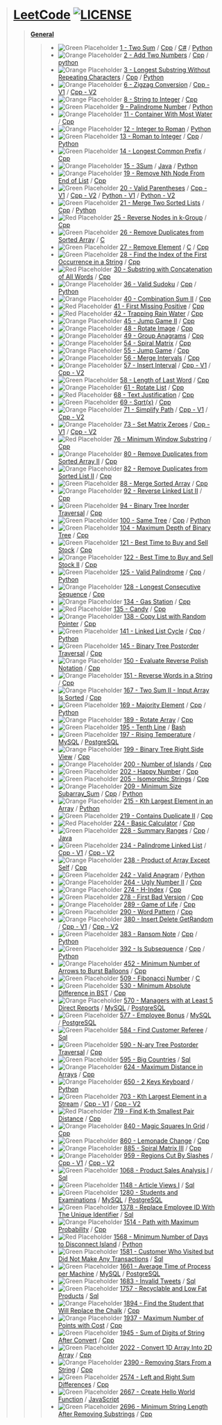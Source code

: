 > # [LeetCode](https://leetcode.com/u/shahar_30/) [![LICENSE](https://img.shields.io/badge/license-MIT-yellow.svg)](./LICENSE)
>> [**General**](./)
>>> - ![Green Placeholder](https://placehold.co/15x15/00ff00/00ff00.png) [1 - Two Sum](./leetcode-1-Two_Sum/) / [Cpp](./leetcode-1-Two_Sum/leetcode-1-Two_Sum.cpp) / [C#](./leetcode-1-Two_Sum/leetcode-1-Two_Sum.cs) / [Python](./leetcode-1-Two_Sum/leetcode-1-Two_Sum.py)
>>> - ![Orange Placeholder](https://placehold.co/15x15/ffa500/ffa500.png) [2 - Add Two Numbers](./leetcode-2-Add_Two_Numbers/) / [Cpp](./leetcode-2-Add_Two_Numbers/leetcode-2-Add_Two_Numbers.cpp) / [python](./leetcode-2-Add_Two_Numbers/leetcode-2-Add_Two_Numbers.py)
>>> - ![Orange Placeholder](https://placehold.co/15x15/ffa500/ffa500.png) [3 - Longest Substring Without Repeating Characters](./leetcode-3-Longest_Substring_Without_Repeating_Characters/) / [Cpp](./leetcode-3-Longest_Substring_Without_Repeating_Characters/leetcode-3-Longest_Substring_Without_Repeating_Characters.cpp) / [Python](./leetcode-3-Longest_Substring_Without_Repeating_Characters/leetcode-3-Longest_Substring_Without_Repeating_Characters.py)
>>> - ![Orange Placeholder](https://placehold.co/15x15/ffa500/ffa500.png) [6 - Zigzag Conversion](./leetcode-6-Zigzag_Conversion/) / [Cpp - V1](./leetcode-6-Zigzag_Conversion/leetcode-6-Zigzag_Conversion-V1.cpp) / [Cpp - V2](./leetcode-6-Zigzag_Conversion/leetcode-6-Zigzag_Conversion-V2.cpp)
>>> - ![Orange Placeholder](https://placehold.co/15x15/ffa500/ffa500.png) [8 - String to Integer](./leetcode-8-String_to_Integer/) / [Cpp](./leetcode-8-String_to_Integer/leetcode-8-String_to_Integer.cpp)
>>> - ![Green Placeholder](https://placehold.co/15x15/00ff00/00ff00.png) [9 - Palindrome Number](./leetcode-9-Palindrome_Number/) / [Python](./leetcode-9-Palindrome_Number/leetcode-9-Palindrome_Number.py)
>>> - ![Orange Placeholder](https://placehold.co/15x15/ffa500/ffa500.png) [11 - Container With Most Water](./leetcode-11-Container_With_Most_Water/) / [Cpp](./leetcode-11-Container_With_Most_Water/leetcode-11-Container_With_Most_Water.cpp)
>>> - ![Orange Placeholder](https://placehold.co/15x15/ffa500/ffa500.png) [12 - Integer to Roman](./leetcode-12-Integer_to_Roman/) / [Python](./leetcode-12-Integer_to_Roman/leetcode-12-Integer_to_Roman.py)
>>> - ![Green Placeholder](https://placehold.co/15x15/00ff00/00ff00.png) [13 - Roman to Integer](./leetcode-13-Roman_to_Integer/) / [Cpp](./leetcode-13-Roman_to_Integer/leetcode-13-Roman_to_Integer.cpp) / [Python](./leetcode-13-Roman_to_Integer/leetcode-13-Roman_to_Integer.py)
>>> - ![Green Placeholder](https://placehold.co/15x15/00ff00/00ff00.png) [14 - Longest Common Prefix](./leetcode-14-Longest_Common_Prefix/) / [Cpp](./leetcode-14-Longest_Common_Prefix/leetcode-14-Longest_Common_Prefix.cpp)
>>> - ![Orange Placeholder](https://placehold.co/15x15/ffa500/ffa500.png) [15 - 3Sum](./leetcode-15-3Sum/) / [Java](./leetcode-15-3Sum/leetcode_15_3Sum.java) / [Python](./leetcode-15-3Sum/leetcode_15_3Sum.py)
>>> - ![Orange Placeholder](https://placehold.co/15x15/ffa500/ffa500.png) [19 - Remove Nth Node From End of List](./leetcode-19-Remove_Nth_Node_From_End_of_List/) / [Cpp](./leetcode-19-Remove_Nth_Node_From_End_of_List/leetcode-19-Remove_Nth_Node_From_End_of_List.cpp)
>>> - ![Green Placeholder](https://placehold.co/15x15/00ff00/00ff00.png) [20 - Valid Parentheses](./leetcode-20-Valid_Parentheses/) / [Cpp - V1](./leetcode-20-Valid_Parentheses/leetcode-20-Valid_Parentheses_V1.cpp) / [Cpp - V2](./leetcode-20-Valid_Parentheses/leetcode-20-Valid_Parentheses_v2.cpp) / [Python - V1](./leetcode-20-Valid_Parentheses/leetcode-20-Valid_Parentheses%20-%20V1.py) / [Python - V2](./leetcode-20-Valid_Parentheses/leetcode-20-Valid_Parentheses%20-%20V2.py)
>>> - ![Green Placeholder](https://placehold.co/15x15/00ff00/00ff00.png) [21 - Merge Two Sorted Lists](./leetcode-21-Merge_Two_Sorted_Lists/) / [Cpp](./leetcode-21-Merge_Two_Sorted_Lists/leetcode-21-Merge_Two_Sorted_Lists.cpp) / [Python](./leetcode-21-Merge_Two_Sorted_Lists/leetcode-21-Merge_Two_Sorted_Lists.py)
>>> - ![Red Placeholder](https://placehold.co/15x15/ff0000/ff0000.png) [25 - Reverse Nodes in k-Group](./leetcode-25-Reverse_Nodes_in_k-Group/) / [Cpp](./leetcode-25-Reverse_Nodes_in_k-Group/leetcode-25-Reverse_Nodes_in_k-Group.cpp)
>>> - ![Green Placeholder](https://placehold.co/15x15/00ff00/00ff00.png) [26 - Remove Duplicates from Sorted Array](./leetcode-26-Remove_Duplicates_from_Sorted_Array/) / [C](./leetcode-26-Remove_Duplicates_from_Sorted_Array/leetcode-26-Remove_Duplicates_from_Sorted_Array.c)
>>> - ![Green Placeholder](https://placehold.co/15x15/00ff00/00ff00.png) [27 - Remove Element](./leetcode-27-Remove_Element/) / [C](./leetcode-27-Remove_Element/leetcode-27-Remove_Element.c) / [Cpp](./leetcode-27-Remove_Element/leetcode-27-Remove_Element.cpp)
>>> - ![Green Placeholder](https://placehold.co/15x15/00ff00/00ff00.png) [28 - Find the Index of the First Occurrence in a String](./leetcode-28-Find_the_Index_of_the_First_Occurrence_in_a_String/) / [Cpp](./leetcode-28-Find_the_Index_of_the_First_Occurrence_in_a_String/leetcode-28-Find_the_Index_of_the_First_Occurrence_in_a_String.cpp)
>>> - ![Red Placeholder](https://placehold.co/15x15/ff0000/ff0000.png) [30 - Substring with Concatenation of All Words](./leetcode-30-Substring_with_Concatenation_of_All_Words/) / [Cpp](./leetcode-30-Substring_with_Concatenation_of_All_Words/leetcode-30-Substring_with_Concatenation_of_All_Words.cpp)
>>> - ![Orange Placeholder](https://placehold.co/15x15/ffa500/ffa500.png) [36 - Valid Sudoku](./leetcode-36-Valid_Sudoku/) / [Cpp](./leetcode-36-Valid_Sudoku/leetcode-36-Valid_Sudoku.cpp) / [Python](./leetcode-36-Valid_Sudoku/leetcode-36-Valid_Sudoku.py)
>>> - ![Orange Placeholder](https://placehold.co/15x15/ffa500/ffa500.png) [40 - Combination Sum II](./leetcode-40-Combination_Sum_II/) / [Cpp](./leetcode-40-Combination_Sum_II/leetcode-40-Combination_Sum_II.cpp)
>>> - ![Red Placeholder](https://placehold.co/15x15/ff0000/ff0000.png) [41 - First Missing Positive](./leetcode-41-First_Missing_Positive/) / [Cpp](./leetcode-41-First_Missing_Positive/leetcode-41-First_Missing_Positive.cpp)
>>> - ![Red Placeholder](https://placehold.co/15x15/ff0000/ff0000.png) [42 - Trapping Rain Water](./leetcode-42-Trapping_Rain_Water/) / [Cpp](./leetcode-42-Trapping_Rain_Water/leetcode-42-Trapping_Rain_Water.cpp)
>>> - ![Orange Placeholder](https://placehold.co/15x15/ffa500/ffa500.png) [45 - Jump Game II](./leetcode-45-Jump_Game_II/) / [Cpp](./leetcode-45-Jump_Game_II/leetcode-45-Jump_Game_II.cpp)
>>> - ![Orange Placeholder](https://placehold.co/15x15/ffa500/ffa500.png) [48 - Rotate Image](./leetcode-48-Rotate_Image/) / [Cpp](./leetcode-48-Rotate_Image/leetcode-48-Rotate_Image.cpp)
>>> - ![Orange Placeholder](https://placehold.co/15x15/ffa500/ffa500.png) [49 - Group Anagrams](./leetcode-49-Group_Anagrams/) / [Cpp](./leetcode-49-Group_Anagrams/leetcode-49-Group_Anagrams.cpp)
>>> - ![Orange Placeholder](https://placehold.co/15x15/ffa500/ffa500.png) [54 - Spiral Matrix](./leetcode-54-Spiral_Matrix/) / [Cpp](./leetcode-54-Spiral_Matrix/leetcode-54-Spiral_Matrix.cpp)
>>> - ![Orange Placeholder](https://placehold.co/15x15/ffa500/ffa500.png) [55 - Jump Game](./leetcode-55-Jump_Game/) / [Cpp](./leetcode-55-Jump_Game/leetcode-55-Jump_Game.cpp)
>>> - ![Orange Placeholder](https://placehold.co/15x15/ffa500/ffa500.png) [56 - Merge Intervals](./leetcode-56-Merge_Intervals/) / [Cpp](./leetcode-56-Merge_Intervals/leetcode-56-Merge_Intervals.cpp)
>>> - ![Orange Placeholder](https://placehold.co/15x15/ffa500/ffa500.png) [57 - Insert Interval](./leetcode-57-Insert_Interval/) / [Cpp - V1](./leetcode-57-Insert_Interval/leetcode-57-Insert_Interval-V1.cpp) / [Cpp - V2](./leetcode-57-Insert_Interval/leetcode-57-Insert_Interval-V2.cpp)
>>> - ![Green Placeholder](https://placehold.co/15x15/00ff00/00ff00.png) [58 - Length of Last Word](./leetcode-58-Length_of_Last_Word/) / [Cpp](./leetcode-58-Length_of_Last_Word/leetcode-58-Length_of_Last_Word.cpp)
>>> - ![Orange Placeholder](https://placehold.co/15x15/ffa500/ffa500.png) [61 - Rotate List](./leetcode-61-Rotate_List/) / [Cpp](./leetcode-61-Rotate_List/leetcode-61-Rotate_List.cpp)
>>> - ![Red Placeholder](https://placehold.co/15x15/ff0000/ff0000.png) [68 - Text Justification](./leetcode-68-Text_Justification/) / [Cpp](./leetcode-68-Text_Justification/leetcode-68-Text_Justification.cpp)
>>> - ![Green Placeholder](https://placehold.co/15x15/00ff00/00ff00.png) [69 - Sqrt(x)](./leetcode-69-Sqrt(x)/) / [Cpp](./leetcode-69-Sqrt(x)/leetcode-69-Sqrt_x.cpp)
>>> - ![Orange Placeholder](https://placehold.co/15x15/ffa500/ffa500.png) [71 - Simplify Path](./leetcode-71-Simplify_Path/) / [Cpp - V1](./leetcode-71-Simplify_Path/leetcode-71-Simplify_Path-V1.cpp) / [Cpp - V2](./leetcode-71-Simplify_Path/leetcode-71-Simplify_Path-V2.cpp)
>>> - ![Orange Placeholder](https://placehold.co/15x15/ffa500/ffa500.png) [73 - Set Matrix Zeroes](./leetcode-73-Set_Matrix_Zeroes/) / [Cpp - V1](./leetcode-73-Set_Matrix_Zeroes/leetcode-73-Set_Matrix_Zeroes-V1.cpp) / [Cpp - V2](./leetcode-73-Set_Matrix_Zeroes/leetcode-73-Set_Matrix_Zeroes-V2.cpp)
>>> - ![Red Placeholder](https://placehold.co/15x15/ff0000/ff0000.png) [76 - Minimum Window Substring](./leetcode-76-Minimum_Window_Substring/) / [Cpp](./leetcode-76-Minimum_Window_Substring/leetcode-76-Minimum_Window_Substring.cpp)
>>> - ![Orange Placeholder](https://placehold.co/15x15/ffa500/ffa500.png) [80 - Remove Duplicates from Sorted Array II](./leetcode-80-Remove_Duplicates_from_Sorted_Array_II/) / [Cpp](./leetcode-80-Remove_Duplicates_from_Sorted_Array_II/leetcode-80-Remove_Duplicates_from_Sorted_Array_II.cpp)
>>> - ![Orange Placeholder](https://placehold.co/15x15/ffa500/ffa500.png) [82 - Remove Duplicates from Sorted List II](./leetcode-82-Remove_Duplicates_from_Sorted_List_II/) / [Cpp](./leetcode-82-Remove_Duplicates_from_Sorted_List_II/leetcode-82-Remove_Duplicates_from_Sorted_List_II.cpp)
>>> - ![Green Placeholder](https://placehold.co/15x15/00ff00/00ff00.png) [88 - Merge Sorted Array](./leetcode-88-Merge_Sorted_Array/) / [Cpp](./leetcode-88-Merge_Sorted_Array/leetcode-88-Merge_Sorted_Array.cpp)
>>> - ![Orange Placeholder](https://placehold.co/15x15/ffa500/ffa500.png) [92 - Reverse Linked List II](./leetcode-92-Reverse_Linked_List_II/) / [Cpp](./leetcode-92-Reverse_Linked_List_II/leetcode-92-Reverse_Linked_List_II.cpp)
>>> - ![Green Placeholder](https://placehold.co/15x15/00ff00/00ff00.png) [94 - Binary Tree Inorder Traversal](./leetcode-94-Binary_Tree_Inorder_Traversal/) / [Cpp](./leetcode-94-Binary_Tree_Inorder_Traversal/leetcode-94-Binary_Tree_Inorder_Traversal.cpp)
>>> - ![Green Placeholder](https://placehold.co/15x15/00ff00/00ff00.png) [100 - Same Tree](./leetcode-100-Same_Tree/) / [Cpp](./leetcode-100-Same_Tree/leetcode-100-Same_Tree.cpp) / [Python](./leetcode-100-Same_Tree/leetcode-100-Same_Tree.py)
>>> - ![Green Placeholder](https://placehold.co/15x15/00ff00/00ff00.png) [104 - Maximum Depth of Binary Tree](./leetcode-104-Maximum_Depth_of_Binary_Tree/) / [Cpp](./leetcode-104-Maximum_Depth_of_Binary_Tree/leetcode-104-Maximum_Depth_of_Binary_Tree.cpp)
>>> - ![Green Placeholder](https://placehold.co/15x15/00ff00/00ff00.png) [121 - Best Time to Buy and Sell Stock](./leetcode-121-Best_Time_to_Buy_and_Sell_Stock/) / [Cpp](./leetcode-121-Best_Time_to_Buy_and_Sell_Stock/leetcode-121-Best_Time_to_Buy_and_Sell_Stock.cpp)
>>> - ![Orange Placeholder](https://placehold.co/15x15/ffa500/ffa500.png) [122 - Best Time to Buy and Sell Stock II](./leetcode-122-Best_Time_to_Buy_and_Sell_Stock_II/) / [Cpp](./leetcode-122-Best_Time_to_Buy_and_Sell_Stock_II/leetcode-122-Best_Time_to_Buy_and_Sell_Stock_II.cpp)
>>> - ![Green Placeholder](https://placehold.co/15x15/00ff00/00ff00.png) [125 - Valid Palindrome](./leetcode-125-Valid_Palindrome/) / [Cpp](./leetcode-125-Valid_Palindrome/leetcode-125-Valid_Palindrome.cpp) / [Python](./leetcode-125-Valid_Palindrome/leetcode-125-Valid_Palindrome.py)
>>> - ![Orange Placeholder](https://placehold.co/15x15/ffa500/ffa500.png) [128 - Longest Consecutive Sequence](./leetcode-128-Longest_Consecutive_Sequence/) / [Cpp](./leetcode-128-Longest_Consecutive_Sequence/leetcode-128-Longest_Consecutive_Sequence.cpp)
>>> - ![Orange Placeholder](https://placehold.co/15x15/ffa500/ffa500.png) [134 - Gas Station](./leetcode-134-Gas_Station/) / [Cpp](./leetcode-134-Gas_Station/leetcode-134-Gas_Station.cpp)
>>> - ![Red Placeholder](https://placehold.co/15x15/ff0000/ff0000.png) [135 - Candy](./leetcode-135-Candy/) / [Cpp](./leetcode-135-Candy/leetcode-135-Candy.cpp)
>>> - ![Orange Placeholder](https://placehold.co/15x15/ffa500/ffa500.png) [138 - Copy List with Random Pointer](./leetcode-138-Copy_List_with_Random_Pointer/) / [Cpp](./leetcode-138-Copy_List_with_Random_Pointer/leetcode-138-Copy_List_with_Random_Pointer.cpp)
>>> - ![Green Placeholder](https://placehold.co/15x15/00ff00/00ff00.png) [141 - Linked List Cycle](./leetcode-141-Linked_List_Cycle/) / [Cpp](./leetcode-141-Linked_List_Cycle/leetcode-141-Linked_List_Cycle.cpp) / [Python](./leetcode-141-Linked_List_Cycle/leetcode-141-Linked_List_Cycle.py)
>>> - ![Green Placeholder](https://placehold.co/15x15/00ff00/00ff00.png) [145 - Binary Tree Postorder Traversal](./leetcode-145-Binary_Tree_Postorder_Traversal/) / [Cpp](./leetcode-145-Binary_Tree_Postorder_Traversal/leetcode-145-Binary_Tree_Postorder_Traversal.cpp)
>>> - ![Orange Placeholder](https://placehold.co/15x15/ffa500/ffa500.png) [150 - Evaluate Reverse Polish Notation](./leetcode-150-Evaluate_Reverse_Polish_Notation/) / [Cpp](./leetcode-150-Evaluate_Reverse_Polish_Notation/leetcode-150-Evaluate_Reverse_Polish_Notation.cpp)
>>> - ![Orange Placeholder](https://placehold.co/15x15/ffa500/ffa500.png) [151 - Reverse Words in a String](./leetcode-151-Reverse_Words_in_a_String/) / [Cpp](./leetcode-151-Reverse_Words_in_a_String/leetcode-151-Reverse_Words_in_a_String.cpp)
>>> - ![Orange Placeholder](https://placehold.co/15x15/ffa500/ffa500.png) [167 - Two Sum II - Input Array Is Sorted](./leetcode-167-Two_Sum_II_-_Input_Array_Is_Sorted/) / [Cpp](./leetcode-167-Two_Sum_II_-_Input_Array_Is_Sorted/leetcode-167-Two_Sum_II_-_Input_Array_Is_Sorted.cpp)
>>> - ![Green Placeholder](https://placehold.co/15x15/00ff00/00ff00.png) [169 - Majority Element](./leetcode-169-Majority_Element/) / [Cpp](./leetcode-169-Majority_Element/leetcode-169-Majority_Element.cpp) / [Python](./leetcode-169-Majority_Element/leetcode-169-Majority_Element.py)
>>> - ![Orange Placeholder](https://placehold.co/15x15/ffa500/ffa500.png) [189 - Rotate Array](./leetcode-189-Rotate_Array/) / [Cpp](./leetcode-189-Rotate_Array/leetcode-189-Rotate_Array.cpp)
>>> - ![Green Placeholder](https://placehold.co/15x15/00ff00/00ff00.png) [195 - Tenth Line](./leetcode-195-Tenth_Line/) / [Bash](./leetcode-195-Tenth_Line/leetcode-195-Tenth_Line.sh)
>>> - ![Green Placeholder](https://placehold.co/15x15/00ff00/00ff00.png) [197 - Rising Temperature](./leetcode-197-Rising_Temperature/) / [MySQL](./leetcode-197-Rising_Temperature/leetcode-197-Rising_Temperature-MySQL.sql) / [PostgreSQL](./leetcode-197-Rising_Temperature/leetcode-197-Rising_Temperature-PostgreSQL.sql)
>>> - ![Orange Placeholder](https://placehold.co/15x15/ffa500/ffa500.png) [199 - Binary Tree Right Side View](./leetcode-199-Binary_Tree_Right_Side_View/) / [Cpp](./leetcode-199-Binary_Tree_Right_Side_View/leetcode-199-Binary_Tree_Right_Side_View.cpp)
>>> - ![Orange Placeholder](https://placehold.co/15x15/ffa500/ffa500.png) [200 - Number of Islands](./leetcode-200-Number_of_Islands/) / [Cpp](./leetcode-200-Number_of_Islands/leetcode-200-Number_of_Islands.cpp)
>>> - ![Green Placeholder](https://placehold.co/15x15/00ff00/00ff00.png) [202 - Happy Number](./leetcode-202-Happy_Number/) / [Cpp](./leetcode-202-Happy_Number/leetcode-202-Happy_Number.cpp)
>>> - ![Green Placeholder](https://placehold.co/15x15/00ff00/00ff00.png) [205 - Isomorphic Strings](./leetcode-205-Isomorphic_Strings/) / [Cpp](./leetcode-205-Isomorphic_Strings/leetcode-205-Isomorphic_Strings.cpp)
>>> - ![Orange Placeholder](https://placehold.co/15x15/ffa500/ffa500.png) [209 - Minimum Size Subarray_Sum](./leetcode-209-Minimum_Size_Subarray_Sum/) / [Cpp](./leetcode-209-Minimum_Size_Subarray_Sum/leetcode-209-Minimum_Size_Subarray_Sum.cpp) / [Python](./leetcode-209-Minimum_Size_Subarray_Sum/leetcode-209-Minimum_Size_Subarray_Sum.py)
>>> - ![Orange Placeholder](https://placehold.co/15x15/ffa500/ffa500.png) [215 - Kth Largest Element in an Array](./leetcode-215-Kth_Largest_Element_in_an_Array/) / [Python](./leetcode-215-Kth_Largest_Element_in_an_Array/leetcode-215-Kth_Largest_Element_in_an_Array.py)
>>> - ![Green Placeholder](https://placehold.co/15x15/00ff00/00ff00.png) [219 - Contains Duplicate II](./leetcode-219-Contains_Duplicate_II/) / [Cpp](./leetcode-219-Contains_Duplicate_II/leetcode-219-Contains_Duplicate_II.cpp)
>>> - ![Red Placeholder](https://placehold.co/15x15/ff0000/ff0000.png) [224 - Basic Calculator](./leetcode-224-Basic_Calculator/) / [Cpp](./leetcode-224-Basic_Calculator/leetcode-224-Basic_Calculator.cpp)
>>> - ![Green Placeholder](https://placehold.co/15x15/00ff00/00ff00.png) [228 - Summary Ranges](./leetcode-228-SummaryRanges/) / [Cpp](./leetcode-228-SummaryRanges/leetcode-228-SummaryRanges.cpp) / [Java](./leetcode-228-SummaryRanges/leetcode_228_SummaryRanges.java)
>>> - ![Green Placeholder](https://placehold.co/15x15/00ff00/00ff00.png) [234 - Palindrome Linked List](./leetcode-234-Palindrome_Linked_List/) / [Cpp - V1](./leetcode-234-Palindrome_Linked_List/leetcode-234-Palindrome_Linked_List-V1.cpp) / [Cpp - V2](./leetcode-234-Palindrome_Linked_List/leetcode-234-Palindrome_Linked_List-V2.cpp)
>>> - ![Orange Placeholder](https://placehold.co/15x15/ffa500/ffa500.png) [238 - Product of Array Except Self](./leetcode-238-Product_of_Array_Except_Self/) / [Cpp](./leetcode-238-Product_of_Array_Except_Self/leetcode-238-Product_of_Array_Except_Self.cpp)
>>> - ![Green Placeholder](https://placehold.co/15x15/00ff00/00ff00.png) [242 - Valid Anagram](./leetcode-242-Valid_Anagram/) / [Python](./leetcode-242-Valid_Anagram/leetcode-242-Valid_Anagram.py)
>>> - ![Orange Placeholder](https://placehold.co/15x15/ffa500/ffa500.png) [264 - Ugly Number II](./leetcode-264-Ugly_Number_II/) / [Cpp](./leetcode-264-Ugly_Number_II/leetcode-264-Ugly_Number_II.cpp)
>>> - ![Orange Placeholder](https://placehold.co/15x15/ffa500/ffa500.png) [274 - H-Index](./leetcode-274-H-Index/) / [Cpp](./leetcode-274-H-Index/leetcode-274-H-Index.cpp)
>>> - ![Green Placeholder](https://placehold.co/15x15/00ff00/00ff00.png) [278 - First Bad Version](./leetcode-278-First_Bad_Version/) / [Cpp](./leetcode-278-First_Bad_Version/leetcode-278-First_Bad_Version.cpp)
>>> - ![Orange Placeholder](https://placehold.co/15x15/ffa500/ffa500.png) [289 - Game of Life](./leetcode-289-Game_of_Life/) / [Cpp](./leetcode-289-Game_of_Life/leetcode-289-Game_of_Life.cpp)
>>> - ![Green Placeholder](https://placehold.co/15x15/00ff00/00ff00.png) [290 - Word Pattern](./leetcode-290-Word_Pattern/) / [Cpp](./leetcode-290-Word_Pattern/leetcode-290-Word_Pattern.cpp)
>>> - ![Orange Placeholder](https://placehold.co/15x15/ffa500/ffa500.png) [380 - Insert Delete GetRandom](./leetcode-380-Insert_Delete_GetRandom/) / [Cpp - V1](./leetcode-380-Insert_Delete_GetRandom/leetcode-380-Insert_Delete_GetRandom-V1.cpp) / [Cpp - V2](./leetcode-380-Insert_Delete_GetRandom/leetcode-380-Insert_Delete_GetRandom-V2.cpp)
>>> - ![Green Placeholder](https://placehold.co/15x15/00ff00/00ff00.png) [383 - Ransom Note](./leetcode-383-Ransom_Note/) / [Cpp](./leetcode-383-Ransom_Note/leetcode-383-Ransom_Note.cpp) / [Python](./leetcode-383-Ransom_Note/leetcode-383-Ransom_Note.py)
>>> - ![Green Placeholder](https://placehold.co/15x15/00ff00/00ff00.png) [392 - Is Subsequence](./leetcode-392-Is_Subsequence/) / [Cpp](./leetcode-392-Is_Subsequence/leetcode-392-Is_Subsequence.cpp) / [Python](./leetcode-392-Is_Subsequence/leetcode-392-Is_Subsequence.py)
>>> - ![Orange Placeholder](https://placehold.co/15x15/ffa500/ffa500.png) [452 - Minimum Number of Arrows to Burst Balloons](./leetcode-452-Minimum_Number_of_Arrows_to_Burst_Balloons/) / [Cpp](./leetcode-452-Minimum_Number_of_Arrows_to_Burst_Balloons/leetcode-452-Minimum_Number_of_Arrows_to_Burst_Balloons.cpp)
>>> - ![Green Placeholder](https://placehold.co/15x15/00ff00/00ff00.png) [509 - Fibonacci Number](./leetcode-509-Fibonacci_Number/) / [C](./leetcode-509-Fibonacci_Number/leetcode-509-Fibonacci_Number.c)
>>> - ![Green Placeholder](https://placehold.co/15x15/00ff00/00ff00.png) [530 - Minimum Absolute Difference in BST](./leetcode-530-Minimum_Absolute_Difference_in_BST/) / [Cpp](./leetcode-530-Minimum_Absolute_Difference_in_BST/leetcode-530-Minimum_Absolute_Difference_in_BST.cpp)
>>> - ![Orange Placeholder](https://placehold.co/15x15/ffa500/ffa500.png) [570 - Managers with at Least 5 Direct Reports](./leetcode-570-Managers_with_at_Least_5_Direct_Reports/) / [MySQL](./leetcode-570-Managers_with_at_Least_5_Direct_Reports/leetcode-570-Managers_with_at_Least_5_Direct_Reports-MySQL.sql) / [PostgreSQL](./leetcode-570-Managers_with_at_Least_5_Direct_Reports/leetcode-570-Managers_with_at_Least_5_Direct_Reports-PostgreSQL.sql)
>>> - ![Green Placeholder](https://placehold.co/15x15/00ff00/00ff00.png) [577 - Employee Bonus](./leetcode-577-Employee_Bonus/) / [MySQL](./leetcode-577-Employee_Bonus/leetcode-577-Employee_Bonus-MySQL.sql) / [PostgreSQL](./leetcode-577-Employee_Bonus/leetcode-577-Employee_Bonus-PostgreSQL.sql)
>>> - ![Green Placeholder](https://placehold.co/15x15/00ff00/00ff00.png) [584 - Find Customer Referee](./leetcode-584-Find_Customer_Referee/) / [Sql](./leetcode-584-Find_Customer_Referee/leetcode-584-Find_Customer_Referee.sql)
>>> - ![Green Placeholder](https://placehold.co/15x15/00ff00/00ff00.png) [590 - N-ary Tree Postorder Traversal](./leetcode-590-N-ary_Tree_Postorder_Traversal/) / [Cpp](./leetcode-590-N-ary_Tree_Postorder_Traversal/leetcode-590-N-ary_Tree_Postorder_Traversal.cpp)
>>> - ![Green Placeholder](https://placehold.co/15x15/00ff00/00ff00.png) [595 - Big Countries](./leetcode-595-Big_Countries/) / [Sql](./leetcode-595-Big_Countries/leetcode-595-Big_Countries.sql)
>>> - ![Orange Placeholder](https://placehold.co/15x15/ffa500/ffa500.png) [624 - Maximum Distance in Arrays](./leetcode-624-Maximum_Distance_in_Arrays/) / [Cpp](./leetcode-624-Maximum_Distance_in_Arrays/leetcode-624-Maximum_Distance_in_Arrays.cpp)
>>> - ![Orange Placeholder](https://placehold.co/15x15/ffa500/ffa500.png) [650 - 2 Keys Keyboard](./leetcode-650-2_Keys_Keyboard/) / [Python](./leetcode-650-2_Keys_Keyboard/leetcode-650-2_Keys_Keyboard.py)
>>> - ![Green Placeholder](https://placehold.co/15x15/00ff00/00ff00.png) [703 - Kth Largest Element in a Stream](./leetcode-703-Kth_Largest_Element_in_a_Stream/) / [Cpp - V1](./leetcode-703-Kth_Largest_Element_in_a_Stream/leetcode-703-Kth_Largest_Element_in_a_Stream-V1.cpp) / [Cpp - V2](./leetcode-703-Kth_Largest_Element_in_a_Stream/leetcode-703-Kth_Largest_Element_in_a_Stream-V2.cpp)
>>> - ![Red Placeholder](https://placehold.co/15x15/ff0000/ff0000.png) [719 - Find K-th Smallest Pair Distance](./leetcode-719-Find_K-th_Smallest_Pair_Distance/) / [Cpp](./leetcode-719-Find_K-th_Smallest_Pair_Distance/leetcode-719-Find_K-th_Smallest_Pair_Distance.cpp)
>>> - ![Orange Placeholder](https://placehold.co/15x15/ffa500/ffa500.png) [840 - Magic Squares In Grid](./leetcode-840-Magic_Squares_In_Grid/) / [Cpp](./leetcode-840-Magic_Squares_In_Grid/leetcode-840-Magic_Squares_In_Grid.cpp)
>>> - ![Green Placeholder](https://placehold.co/15x15/00ff00/00ff00.png) [860 - Lemonade Change](./leetcode-860-Lemonade_Change/) / [Cpp](./leetcode-860-Lemonade_Change/leetcode-860-Lemonade_Change.cpp)
>>> - ![Orange Placeholder](https://placehold.co/15x15/ffa500/ffa500.png) [885 - Spiral Matrix III](./leetcode-885-Spiral_Matrix_III/) / [Cpp](./leetcode-885-Spiral_Matrix_III/leetcode-885-Spiral_Matrix_III.cpp)
>>> - ![Orange Placeholder](https://placehold.co/15x15/ffa500/ffa500.png) [959 - Regions Cut By Slashes](./leetcode-959-Regions_Cut_By_Slashes/) / [Cpp - V1](./leetcode-959-Regions_Cut_By_Slashes/leetcode-959-Regions_Cut_By_Slashes-V1.cpp) / [Cpp - V2](./leetcode-959-Regions_Cut_By_Slashes/leetcode-959-Regions_Cut_By_Slashes-V2.cpp)
>>> - ![Green Placeholder](https://placehold.co/15x15/00ff00/00ff00.png) [1068 - Product Sales Analysis I](./leetcode-1068-Product_Sales_Analysis_I/) / [Sql](./leetcode-1068-Product_Sales_Analysis_I/leetcode-1068-Product_Sales_Analysis_I.sql)
>>> - ![Green Placeholder](https://placehold.co/15x15/00ff00/00ff00.png) [1148 - Article Views I](./leetcode-1148-Article_Views_I/) / [Sql](./leetcode-1148-Article_Views_I/leetcode-1148-Article_Views_I.sql)
>>> - ![Green Placeholder](https://placehold.co/15x15/00ff00/00ff00.png) [1280 - Students and Examinations](./leetcode-1280-Students_and_Examinations/) / [MySQL](./leetcode-1280-Students_and_Examinations/leetcode-1280-Students_and_Examinations-MySQL.sql) / [PostgreSQL](./leetcode-1280-Students_and_Examinations/leetcode-1280-Students_and_Examinations-PostgreSQL.sql)
>>> - ![Green Placeholder](https://placehold.co/15x15/00ff00/00ff00.png) [1378 - Replace Employee ID With The Unique Identifier](./leetcode-1378-Replace_Employee_ID_With_The_Unique_Identifier/) / [Sql](./leetcode-1378-Replace_Employee_ID_With_The_Unique_Identifier/leetcode-1378-Replace_Employee_ID_With_The_Unique_Identifier.sql)
>>> - ![Orange Placeholder](https://placehold.co/15x15/ffa500/ffa500.png) [1514 - Path with Maximum Probability](./leetcode-1514-Path_with_Maximum_Probability/) / [Cpp](./leetcode-1514-Path_with_Maximum_Probability/leetcode-1514-Path_with_Maximum_Probability.cpp)
>>> - ![Red Placeholder](https://placehold.co/15x15/ff0000/ff0000.png) [1568 - Minimum Number of Days to Disconnect Island](./leetcode-1568-Minimum_Number_of_Days_to_Disconnect_Island/) / [Python](./leetcode-1568-Minimum_Number_of_Days_to_Disconnect_Island/leetcode-1568-Minimum_Number_of_Days_to_Disconnect_Island.py)
>>> - ![Green Placeholder](https://placehold.co/15x15/00ff00/00ff00.png) [1581 - Customer Who Visited but Did Not Make Any Transactions](./leetcode-1581-Customer_Who_Visited_but_Did_Not_Make_Any_Transactions/) / [Sql](./leetcode-1581-Customer_Who_Visited_but_Did_Not_Make_Any_Transactions/leetcode-1581-Customer_Who_Visited_but_Did_Not_Make_Any_Transactions.sql)
>>> - ![Green Placeholder](https://placehold.co/15x15/00ff00/00ff00.png) [1661 - Average Time of Process per Machine](./leetcode-1661-Average_Time_of_Process_per_Machine/) / [MySQL](./leetcode-1661-Average_Time_of_Process_per_Machine/leetcode-1661-Average_Time_of_Process_per_Machine-MySQL.sql) / [PostgreSQL](./leetcode-1661-Average_Time_of_Process_per_Machine/leetcode-1661-Average_Time_of_Process_per_Machine-PostgreSQL.sql)
>>> - ![Green Placeholder](https://placehold.co/15x15/00ff00/00ff00.png) [1683 - Invalid Tweets](./leetcode-1683-Invalid_Tweets/) / [Sql](./leetcode-1683-Invalid_Tweets/leetcode-1683-Invalid_Tweets.sql)
>>> - ![Green Placeholder](https://placehold.co/15x15/00ff00/00ff00.png) [1757 - Recyclable and Low Fat Products](./leetcode-1757-Recyclable_and_Low_Fat_Products/) / [Sql](./leetcode-1757-Recyclable_and_Low_Fat_Products/leetcode-1757-Recyclable_and_Low_Fat_Products.sql)
>>> - ![Orange Placeholder](https://placehold.co/15x15/ffa500/ffa500.png) [1894 - Find the Student that Will Replace the Chalk](./leetcode-1894-Find_the_Student_that_Will_Replace_the_Chalk/) / [Cpp](./leetcode-1894-Find_the_Student_that_Will_Replace_the_Chalk/leetcode-1894-Find_the_Student_that_Will_Replace_the_Chalk.cpp)
>>> - ![Orange Placeholder](https://placehold.co/15x15/ffa500/ffa500.png) [1937 - Maximum Number of Points with Cost](./leetcode-1937-Maximum_Number_of_Points_with_Cost/) / [Cpp](./leetcode-1937-Maximum_Number_of_Points_with_Cost/leetcode-1937-Maximum_Number_of_Points_with_Cost.cpp)
>>> - ![Green Placeholder](https://placehold.co/15x15/00ff00/00ff00.png) [1945 - Sum of Digits of String After Convert](./leetcode-1945-Sum_of_Digits_of_String_After_Convert/) / [Cpp](./leetcode-1945-Sum_of_Digits_of_String_After_Convert/leetcode-1945-Sum_of_Digits_of_String_After_Convert.cpp)
>>> - ![Green Placeholder](https://placehold.co/15x15/00ff00/00ff00.png) [2022 - Convert 1D Array Into 2D Array](./leetcode-2022-Convert_1D_Array_Into_2D_Array/) / [Cpp](./leetcode-2022-Convert_1D_Array_Into_2D_Array/leetcode-2022-Convert_1D_Array_Into_2D_Array.cpp)
>>> - ![Orange Placeholder](https://placehold.co/15x15/ffa500/ffa500.png) [2390 - Removing Stars From a String](./leetcode-2390-Removing_Stars_From_a_String/) / [Cpp](./leetcode-2390-Removing_Stars_From_a_String/leetcode-2390-Removing_Stars_From_a_String.cpp)
>>> - ![Green Placeholder](https://placehold.co/15x15/00ff00/00ff00.png) [2574 - Left and Right Sum Differences](./leetcode-2574-Left_and_Right_Sum_Differences/) / [Cpp](./leetcode-2574-Left_and_Right_Sum_Differences/leetcode-2574-Left_and_Right_Sum_Differences.cpp)
>>> - ![Green Placeholder](https://placehold.co/15x15/00ff00/00ff00.png) [2667 - Create Hello World Function](./leetcode-2667-Create_Hello_World_Function/) / [JavaScript](./leetcode-2667-Create_Hello_World_Function/leetcode-2667-Create_Hello_World_Function.js)
>>> - ![Green Placeholder](https://placehold.co/15x15/00ff00/00ff00.png) [2696 - Minimum String Length After Removing Substrings](./leetcode-2696-Minimum_String_Length_After_Removing_Substrings/) / [Cpp](./leetcode-2696-Minimum_String_Length_After_Removing_Substrings/leetcode-2696-Minimum_String_Length_After_Removing_Substrings.cpp)
>